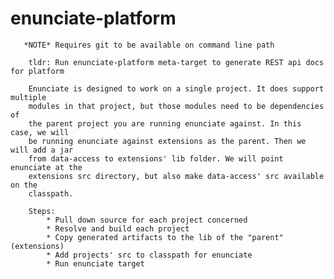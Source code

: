 enunciate-platform
==================
       *NOTE* Requires git to be available on command line path

        tldr: Run enunciate-platform meta-target to generate REST api docs for platform

        Enunciate is designed to work on a single project. It does support multiple
        modules in that project, but those modules need to be dependencies of
        the parent project you are running enunciate against. In this case, we will
        be running enunciate against extensions as the parent. Then we will add a jar
        from data-access to extensions' lib folder. We will point enunciate at the
        extensions src directory, but also make data-access' src available on the
        classpath.

        Steps:
            * Pull down source for each project concerned
            * Resolve and build each project
            * Copy generated artifacts to the lib of the "parent" (extensions)
            * Add projects' src to classpath for enunciate
            * Run enunciate target
